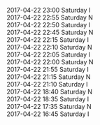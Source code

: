 2017-04-22 23:00 Saturday  I  
2017-04-22 22:55 Saturday  N  
2017-04-22 22:50 Saturday  I  
2017-04-22 22:45 Saturday  N  
2017-04-22 22:15 Saturday  I  
2017-04-22 22:10 Saturday  N  
2017-04-22 22:05 Saturday  I  
2017-04-22 22:00 Saturday  N  
2017-04-22 21:55 Saturday  I  
2017-04-22 21:15 Saturday  N  
2017-04-22 21:10 Saturday  I  
2017-04-22 18:40 Saturday  N  
2017-04-22 18:35 Saturday  I  
2017-04-22 17:35 Saturday  N  
2017-04-22 16:45 Saturday  I  
